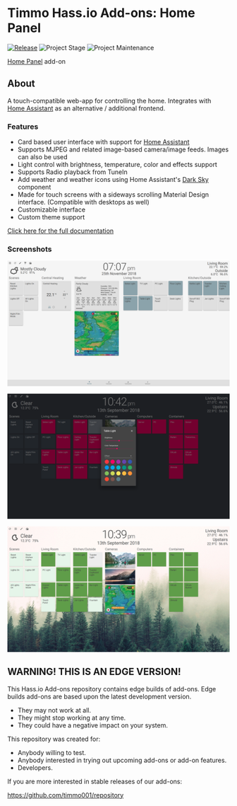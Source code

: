 # Timmo Hass.io Add-ons: Home Panel

[![Release][release-shield]][release] ![Project Stage][project-stage-shield] ![Project Maintenance][maintenance-shield]

[Home Panel][home-panel] add-on

## About

A touch-compatible web-app for controlling the home. Integrates with
 [Home Assistant][hass] as an alternative / additional frontend.

### Features

- Card based user interface with support for [Home Assistant][hass]
- Supports MJPEG and related image-based camera/image feeds. Images can also
 be used
- Light control with brightness, temperature, color and effects support
- Supports Radio playback from TuneIn
- Add weather and weather icons using Home Assistant's
 [Dark Sky](https://www.home-assistant.io/components/weather.darksky/)
 component
- Made for touch screens with a sideways scrolling Material
 Design interface. (Compatible with desktops as well)
- Customizable interface
- Custom theme support

[Click here for the full documentation][docs]

### Screenshots

![Light Theme Screenshot][light-theme]

![More Info Dark Screenshot][more-info-dark]

![Forest Theme][theme-forest]

## WARNING! THIS IS AN EDGE VERSION!

This Hass.io Add-ons repository contains edge builds of add-ons. Edge builds
add-ons are based upon the latest development version.

- They may not work at all.
- They might stop working at any time.
- They could have a negative impact on your system.

This repository was created for:

- Anybody willing to test.
- Anybody interested in trying out upcoming add-ons or add-on features.
- Developers.

If you are more interested in stable releases of our add-ons:

<https://github.com/timmo001/repository>

[project-stage-shield]: https://img.shields.io/badge/project%20stage-experimental-yellow.svg
[maintenance-shield]: https://img.shields.io/maintenance/yes/2018.svg
[release-shield]: https://img.shields.io/badge/version-3855e2a-blue.svg
[release]: https://github.com/hassio-addons/addon-home-panel/tree/3855e2a
[docs]: https://github.com/hassio-addons/addon-home-panel/blob/3855e2a/README.md
[hass]: https://www.home-assistant.io/
[home-panel]: https://github.com/timmo001/home-panel
[light-theme]: https://raw.githubusercontent.com/timmo001/home-panel/master/docs/resources/light-theme.png
[dark-theme]: https://raw.githubusercontent.com/timmo001/home-panel/master/docs/resources/dark-theme.png
[more-info-light]: https://raw.githubusercontent.com/timmo001/home-panel/master/docs/resources/more-info-light.png
[more-info-dark]: https://raw.githubusercontent.com/timmo001/home-panel/master/docs/resources/more-info-dark.png
[radio]: https://raw.githubusercontent.com/timmo001/home-panel/master/docs/resources/radio.png
[theme-forest]: https://raw.githubusercontent.com/timmo001/home-panel/master/docs/resources/theme-forest.png